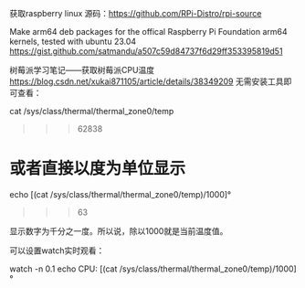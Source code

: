 获取raspberry linux 源码：https://github.com/RPi-Distro/rpi-source




Make arm64 deb packages for the offical Raspberry Pi Foundation arm64 kernels, tested with ubuntu 23.04 
https://gist.github.com/satmandu/a507c59d84737f6d29ff353395819d51


树莓派学习笔记——获取树莓派CPU温度
https://blog.csdn.net/xukai871105/article/details/38349209
无需安装工具即可查看：

 cat /sys/class/thermal/thermal_zone0/temp
 >>> 62838
 
 # 或者直接以度为单位显示
 echo $[$(cat /sys/class/thermal/thermal_zone0/temp)/1000]°
 >>> 63

显示数字为千分之一度。所以说，除以1000就是当前温度值。

可以设置watch实时观看：

 watch -n 0.1 echo CPU: $[$(cat /sys/class/thermal/thermal_zone0/temp)/1000]°
